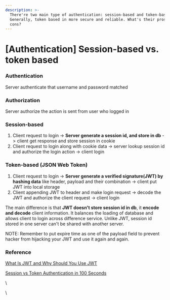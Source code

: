 ```yaml
---
description: >-
  There're two main type of authentication: session-based and token-based.
  Generally, token based in more secure and reliable. What's their pros and
  cons?
---
```


# \[Authentication] Session-based vs. token based

### Authentication

Server authenticate that username and password matched&#x20;

### Authorization

Server authorize the action is sent from user who logged in

### Session-based

1. Client request to login -> **Server generate a session id, and store in db** -> client get response and store session in cookie&#x20;
2. Client request to login along with cookie data -> server lookup session id and authorize the login action -> client login

### Token-based (JSON Web Token)

1. Client request to login  -> **Server generate a verified signature(JWT) by hashing data** like header, payload and their combination -> client put JWT into local storage
2. Client appending JWT to header and make login request -> decode the JWT and authorize the client request -> client login

The main difference is that **JWT doesn't store session id in db**, it **encode and decode** client information. It balances the loading of database and allows client to login across difference service. Unlike JWT, session id stored in one server can't be shared with another server.



NOTE: Remember to put expire time as one of the payload field to prevent hacker from hijacking your JWT and use it again and again.

### Reference

[What Is JWT and Why Should You Use JWT](https://www.youtube.com/watch?v=7Q17ubqLfaM)

[Session vs Token Authentication in 100 Seconds](https://www.youtube.com/watch?v=UBUNrFtufWo)

\


\
